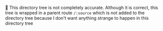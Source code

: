 🍕 This directory tree is not completely accurate. Although it is correct, this tree is wrapped in a parent route `/:source` which is not added to the directory tree because I don't want anything strange to happen in this directory tree
